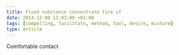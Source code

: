```yaml
---
title: Flood substance concentrate tire if
date: 2014-12-08 11:03:09 +01:00
tags: [compelling, facilitate, method, tool, desire, mixture]
type: article
---
```


Comfortable contact
